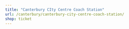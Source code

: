 ```yaml
---
title: "Canterbury CIty Centre Coach Station"
url: /canterbury/canterbury-city-centre-coach-station/
shop: ticket
---
```

